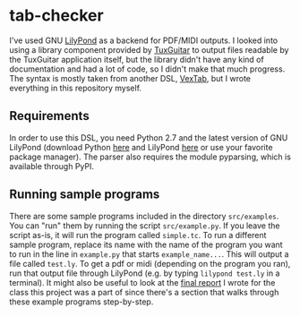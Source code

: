# tab-checker
I've used GNU [LilyPond](lilypond.org) as a backend for PDF/MIDI outputs. I looked into using a library component provided by [TuxGuitar](www.tuxguitar.com.ar) to output files readable by the TuxGuitar application itself, but the library didn't have any kind of documentation and had a lot of code, so I didn't make that much progress. The syntax is mostly taken from another DSL, [VexTab](http://www.vexflow.com/vextab/), but I wrote everything in this repository myself.

## Requirements
In order to use this DSL, you need Python 2.7 and the latest version of GNU LilyPond (download Python [here](https://www.python.ord/downloads/) and LilyPond [here](lilypond.org/website/download.html) or use your favorite package manager). The parser also requires the module pyparsing, which is available through PyPI. 

## Running sample programs
There are some sample programs included in the directory `src/examples`. You can "run" them by running the script `src/example.py`. If you leave the script as-is, it will run the program called `simple.tc`. To run a different sample program, replace its name with the name of the program you want to run in the line in `example.py` that starts `example_name...`. This will output a file called `test.ly`. To get a pdf or midi (depending on the program you ran), run that output file through
LilyPond (e.g. by typing `lilypond test.ly` in a terminal). It might also be useful to look at the [final report](https://github.com/Arc11295/project/blob/master/documents/final.md) I wrote for the class this project was a part of since there's a section that walks through these example programs step-by-step.

